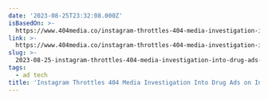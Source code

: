 ```yaml
---
date: '2023-08-25T23:32:08.000Z'
isBasedOn: >-
  https://www.404media.co/instagram-throttles-404-media-investigation-into-drug-ads-on-instagram-continues-to-let-people-advertise-drugs/
link: >-
  https://www.404media.co/instagram-throttles-404-media-investigation-into-drug-ads-on-instagram-continues-to-let-people-advertise-drugs/
slug: >-
  2023-08-25-instagram-throttles-404-media-investigation-into-drug-ads-on-instagram-con
tags:
  - ad tech
title: 'Instagram Throttles 404 Media Investigation Into Drug Ads on Instagram, Con'
---
```


